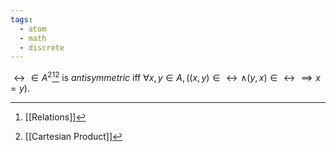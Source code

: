 ```yaml
---
tags:
  - atom
  - math
  - discrete
---
```

$\rel \in A^2$[^1][^2] is *antisymmetric* iff $\forall x,y \in A, \left( (x,y) \in \rel \land (y,x) \in \rel \implies x = y \right)$.

[^1]: [[Relations]]
[^2]: [[Cartesian Product]]
